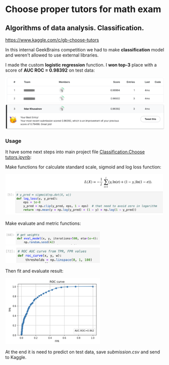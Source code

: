 # Choose proper tutors for math exam

## Algorithms of data analysis. Classification. 

https://www.kaggle.com/c/gb-choose-tutors

In this internal GeekBrains competition we had to make **classification** model and weren't allowed to use external libraries.

I made the custom **logistic regression** function. I **won top-3** place with a score of **AUC ROC = 0.98392** on test data:

<img src="img/3-rd place.png"  width="800">


### Usage

It have some next steps into main project file [Classification.Choose tutors.ipynb](https://github.com/hildar/choose-tutors/blob/main/Classification.%20Choose%20tutors.ipynb):

Make functions for calculate standard scale, sigmoid and log loss function:

<img src="img/logloss.png"  width="500">

Make evaluate and metric functions:

<img src="img/evaluate.png"  width="300">
<img src="img/roc.png"  width="300">

Then fit and evaluate result:

<img src="img/roc curve.png"  width="300">

At the end it is need to predict on test data, save *submission.csv* and send to Kaggle.
